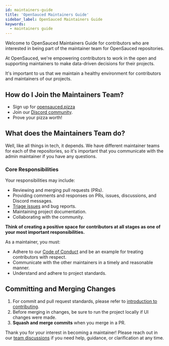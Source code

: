 ```yaml
---
id: maintainers-guide
title: 'OpenSauced Maintainers Guide'
sidebar_label: OpenSauced Maintainers Guide
keywords:
  - maintainers guide
---
```


Welcome to OpenSauced Maintainers Guide for contributors who are interested in being part of the maintainer team for OpenSauced repositories.

At OpenSauced, we're empowering contributors to work in the open and supporting maintainers to make data-driven decisions for their projects.

It's important to us that we maintain a healthy environment for contributors and maintainers of our projects.

## How do I Join the Maintainers Team?

- Sign up for [opensauced.pizza](https://opensauced.pizza/)
- Join our [Discord community](https://discord.gg/opensauced).
- Prove your pizza worth!

## What does the Maintainers Team do?

Well, like all things in tech, it depends. We have different maintainer teams for each of the repositories, so it's important that you communicate with the admin maintainer if you have any questions.

### Core Responsibilities

Your responsibilities may include:

- Reviewing and merging pull requests (PRs).
- Providing comments and responses on PRs, issues, discussions, and Discord messages.
- [Triage issues](../contributing/triage-guide.md) and bug reports.
- Maintaining project documentation.
- Collaborating with the community.

**Think of creating a positive space for contributors at all stages as one of your most important responsibilities.**

As a maintainer, you must:

- Adhere to our [Code of Conduct](../contributing/code-of-conduct.md) and be an example for treating contributors with respect.
- Communicate with the other maintainers in a timely and reasonable manner.
- Understand and adhere to project standards.

## Committing and Merging Changes

1. For commit and pull request standards, please refer to [introduction to contributing](../contributing/introduction-to-contributing.md).
2. Before merging in changes, be sure to run the project locally if UI changes were made.
3. **Squash and merge commits** when you merge in a PR.

Thank you for your interest in becoming a maintainer! Please reach out in our [team discussions](https://github.com/open-sauced/docs/discussions/categories/team-discussions) if you need help, guidance, or clarification at any time.
